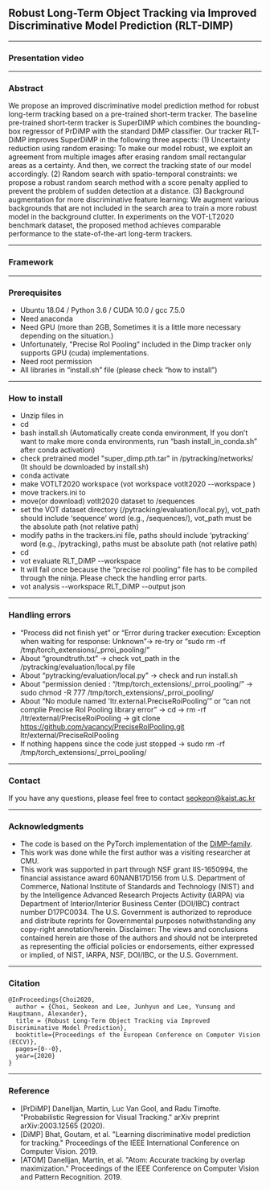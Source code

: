 ## Robust Long-Term Object Tracking via Improved Discriminative Model Prediction (RLT-DIMP)


----
### Presentation video


---
### Abstract

We propose an improved discriminative model prediction method for robust long-term tracking based on a pre-trained short-term tracker. The baseline pre-trained short-term tracker is SuperDiMP which combines the bounding-box regressor of PrDiMP with the standard DiMP classifier. Our tracker RLT-DiMP improves SuperDiMP in the following three aspects: (1) Uncertainty reduction using random erasing: To make our model robust, we exploit an agreement from multiple images after erasing random small rectangular areas as a certainty. And then, we correct the tracking state of our model accordingly. (2) Random search with spatio-temporal constraints: we propose a robust random search method with a score penalty applied to prevent the problem of sudden detection at a distance. (3) Background augmentation for more discriminative feature learning: We augment various backgrounds that are not included in the search area to train a more robust model in the background clutter. In experiments on the VOT-LT2020 benchmark dataset, the proposed method achieves comparable performance to the state-of-the-art long-term trackers.


---
### Framework



---
### Prerequisites

- Ubuntu 18.04 / Python 3.6 / CUDA 10.0 / gcc 7.5.0
- Need anaconda
- Need GPU (more than 2GB, Sometimes it is a little more necessary depending on the situation.)
- Unfortunately, "Precise RoI Pooling" included in the Dimp tracker only supports GPU (cuda) implementations.
- Need root permission
- All libraries in “install.sh” file (please check “how to install”)

---
### How to install 

- Unzip files in <tracker-path>
- cd <tracker-path>
- bash install.sh <anaconda-path> <env-name> (Automatically create conda environment, If you don’t want to make more conda environments, run “bash install_in_conda.sh” after conda activation)
- check pretrained model "super_dimp.pth.tar" in <tracker-path>/pytracking/networks/ (It should be downloaded by install.sh)
- conda activate <env-name>
- make VOTLT2020 workspace (vot workspace votlt2020 --workspace <workspace-path>)
- move trackers.ini to <workspace-path>
- move(or download) votlt2020 dataset to <workspace-path>/sequences
- set the VOT dataset directory (<tracker-path>/pytracking/evaluation/local.py), vot_path should include ‘sequence’ word (e.g., <vot-dataset-path>/sequences/), vot_path must be the absolute path (not relative path)
- modify paths in the trackers.ini file, paths should include ‘pytracking’ word (e.g., <tracker-path>/pytracking), paths must be absolute path (not relative path)
- cd <workspace-path>
- vot evaluate RLT_DiMP --workspace <workspace-path>
- It will fail once because the “precise rol pooling” file has to be compiled through the ninja. Please check the handling error parts.
- vot analysis --workspace <workspace-path> RLT_DiMP --output json


---
### Handling errors

- “Process did not finish yet” or “Error during tracker execution: Exception when waiting for response: Unknown”-> re-try or “sudo rm -rf /tmp/torch_extensions/_prroi_pooling/”
- About “groundtruth.txt” -> check vot_path in the <tracker-path>/pytracking/evaluation/local.py file
- About “pytracking/evaluation/local.py” -> check and run install.sh
- About “permission denied : “/tmp/torch_extensions/_prroi_pooling/” -> sudo chmod -R 777 /tmp/torch_extensions/_prroi_pooling/
- About “No module named 'ltr.external.PreciseRoiPooling’” or “can not complie Precise RoI Pooling library error” -> cd <tracker-path> -> rm -rf /ltr/external/PreciseRoiPooling -> git clone https://github.com/vacancy/PreciseRoIPooling.git ltr/external/PreciseRoIPooling
- If nothing happens since the code just stopped -> sudo rm -rf /tmp/torch_extensions/_prroi_pooling/


---
### Contact

If you have any questions, please feel free to contact seokeon@kaist.ac.kr

---

### Acknowledgments

- The code is based on the PyTorch implementation of the [DiMP-family](https://github.com/visionml/pytracking). 
- This work was done while the first author was a visiting researcher at CMU. 
- This work was supported in part through NSF grant IIS-1650994, the financial assistance award 60NANB17D156 from U.S. Department of Commerce, National Institute of Standards and Technology (NIST) and by the Intelligence Advanced Research Projects Activity (IARPA) via Department of Interior/Interior Business Center (DOI/IBC) contract number D17PC0034. The U.S. Government is authorized to reproduce and distribute reprints for Governmental purposes notwithstanding any copy-right annotation/herein. Disclaimer: The views and conclusions contained herein are those of the authors and should not be interpreted as representing the official policies or endorsements, either expressed or implied, of NIST, IARPA, NSF, DOI/IBC, or the U.S. Government.

---

### Citation 

```
@InProceedings{Choi2020,
  author = {Choi, Seokeon and Lee, Junhyun and Lee, Yunsung and Hauptmann, Alexander},
  title = {Robust Long-Term Object Tracking via Improved Discriminative Model Prediction},
  booktitle={Proceedings of the European Conference on Computer Vision (ECCV)},
  pages={0--0},
  year={2020}
}
```


---
### Reference

- [PrDiMP] Danelljan, Martin, Luc Van Gool, and Radu Timofte. "Probabilistic Regression for Visual Tracking." arXiv preprint arXiv:2003.12565 (2020).
- [DiMP] Bhat, Goutam, et al. "Learning discriminative model prediction for tracking." Proceedings of the IEEE International Conference on Computer Vision. 2019.
- [ATOM] Danelljan, Martin, et al. "Atom: Accurate tracking by overlap maximization." Proceedings of the IEEE Conference on Computer Vision and Pattern Recognition. 2019.
